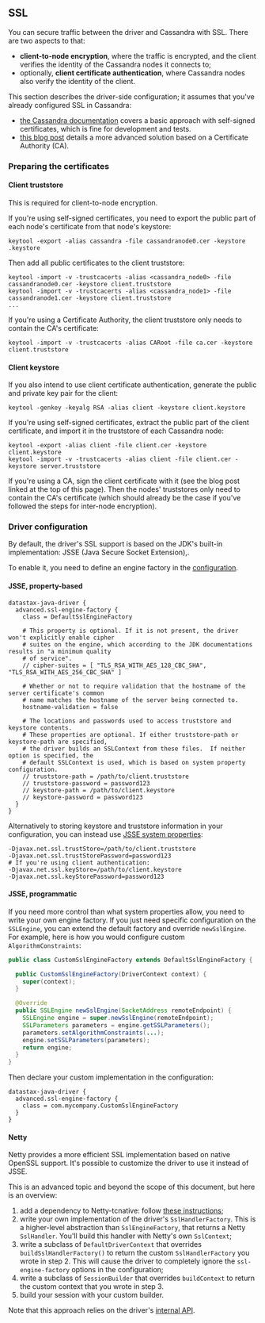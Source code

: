 ## SSL

You can secure traffic between the driver and Cassandra with SSL. There are two aspects to that:

* **client-to-node encryption**, where the traffic is encrypted, and the client verifies the
  identity of the Cassandra nodes it connects to;
* optionally, **client certificate authentication**, where Cassandra nodes also verify the identity
  of the client.

This section describes the driver-side configuration; it assumes that you've already configured SSL
in Cassandra:

* [the Cassandra documentation][dsClientToNode] covers a basic approach with self-signed
  certificates, which is fine for development and tests.
* [this blog post][pickle] details a more advanced solution based on a Certificate Authority (CA).

### Preparing the certificates

#### Client truststore

This is required for client-to-node encryption.

If you're using self-signed certificates, you need to export the public part of each node's
certificate from that node's keystore:

```
keytool -export -alias cassandra -file cassandranode0.cer -keystore .keystore
```

Then add all public certificates to the client truststore:

```
keytool -import -v -trustcacerts -alias <cassandra_node0> -file cassandranode0.cer -keystore client.truststore
keytool -import -v -trustcacerts -alias <cassandra_node1> -file cassandranode1.cer -keystore client.truststore
...
```

If you're using a Certificate Authority, the client truststore only needs to contain the CA's
certificate:

```
keytool -import -v -trustcacerts -alias CARoot -file ca.cer -keystore client.truststore
```

#### Client keystore

If you also intend to use client certificate authentication, generate the public and private key
pair for the client:

```
keytool -genkey -keyalg RSA -alias client -keystore client.keystore
```

If you're using self-signed certificates, extract the public part of the client certificate, and
import it in the truststore of each Cassandra node:

```
keytool -export -alias client -file client.cer -keystore client.keystore
keytool -import -v -trustcacerts -alias client -file client.cer -keystore server.truststore
```

If you're using a CA, sign the client certificate with it (see the blog post linked at the top of
this page). Then the nodes' truststores only need to contain the CA's certificate (which should
already be the case if you've followed the steps for inter-node encryption).


### Driver configuration

By default, the driver's SSL support is based on the JDK's built-in implementation: JSSE (Java
Secure Socket Extension),.

To enable it, you need to define an engine factory in the [configuration](../configuration/).

#### JSSE, property-based

```
datastax-java-driver {
  advanced.ssl-engine-factory {
    class = DefaultSslEngineFactory
    
    # This property is optional. If it is not present, the driver won't explicitly enable cipher
    # suites on the engine, which according to the JDK documentations results in "a minimum quality
    # of service".
    // cipher-suites = [ "TLS_RSA_WITH_AES_128_CBC_SHA", "TLS_RSA_WITH_AES_256_CBC_SHA" ]

    # Whether or not to require validation that the hostname of the server certificate's common
    # name matches the hostname of the server being connected to.
    hostname-validation = false

    # The locations and passwords used to access truststore and keystore contents.
    # These properties are optional. If either truststore-path or keystore-path are specified,
    # the driver builds an SSLContext from these files.  If neither option is specified, the
    # default SSLContext is used, which is based on system property configuration.
    // truststore-path = /path/to/client.truststore
    // truststore-password = password123
    // keystore-path = /path/to/client.keystore
    // keystore-password = password123
  }
}
```

Alternatively to storing keystore and truststore information in your configuration, you can instead
use [JSSE system properties]:

```
-Djavax.net.ssl.trustStore=/path/to/client.truststore
-Djavax.net.ssl.trustStorePassword=password123
# If you're using client authentication:
-Djavax.net.ssl.keyStore=/path/to/client.keystore
-Djavax.net.ssl.keyStorePassword=password123
```

#### JSSE, programmatic

If you need more control than what system properties allow, you need to write your own engine
factory. If you just need specific configuration on the `SSLEngine`, you can extend the default
factory and override `newSslEngine`. For example, here is how you would configure custom
`AlgorithmConstraints`:

```java
public class CustomSslEngineFactory extends DefaultSslEngineFactory {

  public CustomSslEngineFactory(DriverContext context) {
    super(context);
  }

  @Override
  public SSLEngine newSslEngine(SocketAddress remoteEndpoint) {
    SSLEngine engine = super.newSslEngine(remoteEndpoint);
    SSLParameters parameters = engine.getSSLParameters();
    parameters.setAlgorithmConstraints(...);
    engine.setSSLParameters(parameters);
    return engine;
  }
}
```

Then declare your custom implementation in the configuration:

```
datastax-java-driver {
  advanced.ssl-engine-factory {
    class = com.mycompany.CustomSslEngineFactory
  }
}
```

#### Netty

Netty provides a more efficient SSL implementation based on native OpenSSL support. It's possible to
customize the driver to use it instead of JSSE.

This is an advanced topic and beyond the scope of this document, but here is an overview:

1. add a dependency to Netty-tcnative: follow
   [these instructions](http://netty.io/wiki/forked-tomcat-native.html);
2. write your own implementation of the driver's `SslHandlerFactory`. This is a higher-level
   abstraction than `SslEngineFactory`, that returns a Netty `SslHandler`. You'll build this handler
   with Netty's own `SslContext`;
3. write a subclass of `DefaultDriverContext` that overrides `buildSslHandlerFactory()` to return
   the custom `SslHandlerFactory` you wrote in step 2. This will cause the driver to completely
   ignore the `ssl-engine-factory` options in the configuration;
4. write a subclass of `SessionBuilder` that overrides `buildContext` to return the custom context
   that you wrote in step 3.
5. build your session with your custom builder.

Note that this approach relies on the driver's [internal API](../../api_conventions).

[dsClientToNode]: https://docs.datastax.com/en/cassandra/3.0/cassandra/configuration/secureSSLClientToNode.html
[pickle]: http://thelastpickle.com/blog/2015/09/30/hardening-cassandra-step-by-step-part-1-server-to-server.html
[JSSE system properties]: http://docs.oracle.com/javase/6/docs/technotes/guides/security/jsse/JSSERefGuide.html#Customization